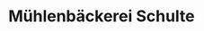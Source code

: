 ---
title: "Mühlenbäckerei Schulte"
url: /schmallenberg/muehlenbaeckerei-schulte/
shop: Bäckerei
---